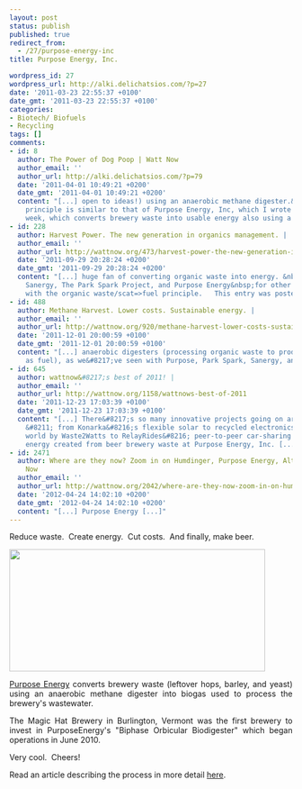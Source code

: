 ```yaml
---
layout: post
status: publish
published: true
redirect_from:
  - /27/purpose-energy-inc
title: Purpose Energy, Inc.

wordpress_id: 27
wordpress_url: http://alki.delichatsios.com/?p=27
date: '2011-03-23 22:55:37 +0100'
date_gmt: '2011-03-23 22:55:37 +0100'
categories:
- Biotech/ Biofuels
- Recycling
tags: []
comments:
- id: 8
  author: The Power of Dog Poop | Watt Now
  author_email: ''
  author_url: http://alki.delichatsios.com/?p=79
  date: '2011-04-01 10:49:21 +0200'
  date_gmt: '2011-04-01 10:49:21 +0200'
  content: "[...] open to ideas!) using an anaerobic methane digester.&nbsp; This
    principle is similar to that of Purpose Energy, Inc, which I wrote about last
    week, which converts brewery waste into usable energy also using a methane [...]"
- id: 228
  author: Harvest Power. The new generation in organics management. |
  author_email: ''
  author_url: http://wattnow.org/473/harvest-power-the-new-generation-in-organics-management
  date: '2011-09-29 20:28:24 +0200'
  date_gmt: '2011-09-29 20:28:24 +0200'
  content: "[...] huge fan of converting organic waste into energy. &nbsp;Check out
    Sanergy, The Park Spark Project, and Purpose Energy&nbsp;for other cool projects
    with the organic waste/scat=>fuel principle.   This entry was posted in [...]"
- id: 488
  author: Methane Harvest. Lower costs. Sustainable energy. |
  author_email: ''
  author_url: http://wattnow.org/920/methane-harvest-lower-costs-sustainable-energy
  date: '2011-12-01 20:00:59 +0100'
  date_gmt: '2011-12-01 20:00:59 +0100'
  content: "[...] anaerobic digesters (processing organic waste to produce methane
    as fuel), as we&#8217;ve seen with Purpose, Park Spark, Sanergy, and [...]"
- id: 645
  author: wattnow&#8217;s best of 2011! |
  author_email: ''
  author_url: http://wattnow.org/1158/wattnows-best-of-2011
  date: '2011-12-23 17:03:39 +0100'
  date_gmt: '2011-12-23 17:03:39 +0100'
  content: "[...] There&#8217;s so many innovative projects going on around the world
    &#8211; from Konarka&#8216;s flexible solar to recycled electronics for the developing
    world by Waste2Watts to RelayRides&#8216; peer-to-peer car-sharing program to
    energy created from beer brewery waste at Purpose Energy, Inc. [...]"
- id: 2471
  author: Where are they now? Zoom in on Humdinger, Purpose Energy, Altaeros. | Watt
    Now
  author_email: ''
  author_url: http://wattnow.org/2042/where-are-they-now-zoom-in-on-humdinger-purpose-energy-altaeros
  date: '2012-04-24 14:02:10 +0200'
  date_gmt: '2012-04-24 14:02:10 +0200'
  content: "[...] Purpose Energy [...]"
---
```

<p style="text-align: justify;">Reduce waste.&nbsp; Create energy.&nbsp; Cut costs.&nbsp; And finally, make beer.</p>
<p style="text-align: justify;"><a href="../wp-content/uploads/2011/03/purposeenergy.png"><img title="purposeenergy" src="../wp-content/uploads/2011/03/purposeenergy.png" alt="" width="455" height="217" /></a></p>
<p style="text-align: justify;"><a href="http://www.purposeenergy.com/purpose.htm">Purpose Energy</a> converts brewery waste (leftover hops, barley, and yeast) using an anaerobic methane digester into biogas used to process the brewery's wastewater.</p>
<p style="text-align: justify;">The Magic Hat Brewery in Burlington, Vermont was the first brewery to invest in PurposeEnergy's "Biphase Orbicular Biodigester" which began operations in June 2010.</p>
<p style="text-align: justify;">Very cool.&nbsp; Cheers!</p>
<p style="text-align: justify;">Read an article describing the process in more detail <a href="http://inhabitat.com/purposeenergys-eric-fitch-turns-beer-brewery-waste-into-clean-burning-bio-fuel/">here</a>.</p>
